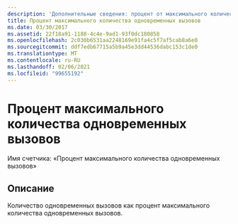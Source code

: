 ```yaml
---
description: 'Дополнительные сведения: процент от максимального количества одновременных вызовов'
title: Процент максимального количества одновременных вызовов
ms.date: 03/30/2017
ms.assetid: 22f18a91-1188-4c4e-9ad1-93f0dc180858
ms.openlocfilehash: 2c030b6531aa2248169e91fa4c5f7af5cab8a6e0
ms.sourcegitcommit: ddf7edb67715a5b9a45e3dd44536dabc153c1de0
ms.translationtype: MT
ms.contentlocale: ru-RU
ms.lasthandoff: 02/06/2021
ms.locfileid: "99655192"
---
```

# <a name="percent-of-max-concurrent-calls"></a>Процент максимального количества одновременных вызовов

Имя счетчика: «Процент максимального количества одновременных вызовов»  
  
## <a name="description"></a>Описание  

 Количество одновременных вызовов как процент максимального количества одновременных вызовов.
